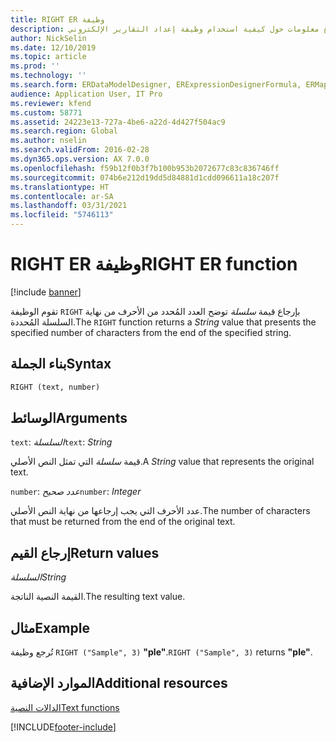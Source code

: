 ```yaml
---
title: RIGHT ER وظيفة
description: يوفر هذا الموضوع معلومات حول كيفية استخدام وظيفة إعداد التقارير الإلكتروني RIGHT (ER).
author: NickSelin
ms.date: 12/10/2019
ms.topic: article
ms.prod: ''
ms.technology: ''
ms.search.form: ERDataModelDesigner, ERExpressionDesignerFormula, ERMappedFormatDesigner, ERModelMappingDesigner
audience: Application User, IT Pro
ms.reviewer: kfend
ms.custom: 58771
ms.assetid: 24223e13-727a-4be6-a22d-4d427f504ac9
ms.search.region: Global
ms.author: nselin
ms.search.validFrom: 2016-02-28
ms.dyn365.ops.version: AX 7.0.0
ms.openlocfilehash: f59b12f0b3f7b100b953b2072677c83c836746ff
ms.sourcegitcommit: 074b6e212d19dd5d84881d1cdd096611a18c207f
ms.translationtype: HT
ms.contentlocale: ar-SA
ms.lasthandoff: 03/31/2021
ms.locfileid: "5746113"
---
```

# <a name="right-er-function"></a><span data-ttu-id="2e230-103">RIGHT ER وظيفة</span><span class="sxs-lookup"><span data-stu-id="2e230-103">RIGHT ER function</span></span>

[!include [banner](../includes/banner.md)]

<span data-ttu-id="2e230-104">تقوم الوظيفة `RIGHT` بإرجاع قيمة *سلسلة* توضح العدد المُحدد من الأحرف من نهاية السلسلة المُحددة.</span><span class="sxs-lookup"><span data-stu-id="2e230-104">The `RIGHT` function returns a *String* value that presents the specified number of characters from the end of the specified string.</span></span>

## <a name="syntax"></a><span data-ttu-id="2e230-105">بناء الجملة</span><span class="sxs-lookup"><span data-stu-id="2e230-105">Syntax</span></span>

```vb
RIGHT (text, number)
```

## <a name="arguments"></a><span data-ttu-id="2e230-106">الوسائط</span><span class="sxs-lookup"><span data-stu-id="2e230-106">Arguments</span></span>

<span data-ttu-id="2e230-107">`text`: *السلسلة*</span><span class="sxs-lookup"><span data-stu-id="2e230-107">`text`: *String*</span></span>

<span data-ttu-id="2e230-108">قيمة *سلسلة* التي تمثل النص الأصلي.</span><span class="sxs-lookup"><span data-stu-id="2e230-108">A *String* value that represents the original text.</span></span>

<span data-ttu-id="2e230-109">`number`: *عدد صحيح*</span><span class="sxs-lookup"><span data-stu-id="2e230-109">`number`: *Integer*</span></span>

<span data-ttu-id="2e230-110">عدد الأحرف التي يجب إرجاعها من نهاية النص الأصلي.</span><span class="sxs-lookup"><span data-stu-id="2e230-110">The number of characters that must be returned from the end of the original text.</span></span>

## <a name="return-values"></a><span data-ttu-id="2e230-111">إرجاع القيم</span><span class="sxs-lookup"><span data-stu-id="2e230-111">Return values</span></span>

<span data-ttu-id="2e230-112">*السلسلة*</span><span class="sxs-lookup"><span data-stu-id="2e230-112">*String*</span></span>

<span data-ttu-id="2e230-113">القيمة النصية الناتجة.</span><span class="sxs-lookup"><span data-stu-id="2e230-113">The resulting text value.</span></span>

## <a name="example"></a><span data-ttu-id="2e230-114">مثال</span><span class="sxs-lookup"><span data-stu-id="2e230-114">Example</span></span>

<span data-ttu-id="2e230-115">تُرجع وظيفة `RIGHT ("Sample", 3)` **"ple"**.</span><span class="sxs-lookup"><span data-stu-id="2e230-115">`RIGHT ("Sample", 3)` returns **"ple"**.</span></span>

## <a name="additional-resources"></a><span data-ttu-id="2e230-116">الموارد الإضافية</span><span class="sxs-lookup"><span data-stu-id="2e230-116">Additional resources</span></span>

[<span data-ttu-id="2e230-117">الدالات النصية</span><span class="sxs-lookup"><span data-stu-id="2e230-117">Text functions</span></span>](er-functions-category-text.md)


[!INCLUDE[footer-include](../../../includes/footer-banner.md)]